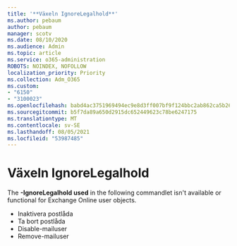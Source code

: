 ```yaml
---
title: '**Växeln IgnoreLegalhold**'
ms.author: pebaum
author: pebaum
manager: scotv
ms.date: 08/10/2020
ms.audience: Admin
ms.topic: article
ms.service: o365-administration
ROBOTS: NOINDEX, NOFOLLOW
localization_priority: Priority
ms.collection: Adm_O365
ms.custom:
- "6150"
- "3100023"
ms.openlocfilehash: babd4ac3751969494ec9e8d3ff007bf9f124bbc2ab862ca5b26ce21cee01c3ef
ms.sourcegitcommit: b5f7da89a650d2915dc652449623c78be6247175
ms.translationtype: MT
ms.contentlocale: sv-SE
ms.lasthandoff: 08/05/2021
ms.locfileid: "53987485"
---
```

# <a name="ignorelegalhold-switch"></a>**Växeln IgnoreLegalhold**

The **-IgnoreLegalhold used** in the following commandlet isn't available or functional for Exchange Online user objects.

- Inaktivera postlåda
- Ta bort postlåda
- Disable-mailuser
- Remove-mailuser